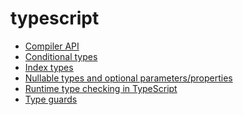<!-- generated by markdown-notes-tree -->

# typescript

<!-- optional markdown-notes-tree directory description starts here -->

<!-- optional markdown-notes-tree directory description ends here -->

-   [Compiler API](Compiler-API.md)
-   [Conditional types](Conditional-types.md)
-   [Index types](Index-types.md)
-   [Nullable types and optional parameters/properties](Nullable-types-optional-parameters-properties.md)
-   [Runtime type checking in TypeScript](Runtime-type-checking.md)
-   [Type guards](Type-guards.md)
